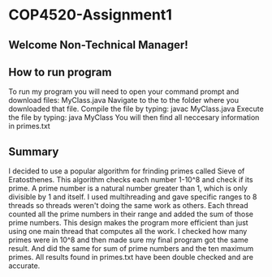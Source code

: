 # COP4520-Assignment1

## Welcome Non-Technical Manager!

## How to run program

To run my program you will need to open your command prompt and download files: MyClass.java
Navigate to the to the folder where you downloaded that file.
Compile the file by typing: javac MyClass.java
Execute the file by typing: java MyClass
You will then find all neccesary information in primes.txt

## Summary

I decided to use a popular algorithm for frinding primes called Sieve of Eratosthenes. This algorithm checks each number 1-10^8 and check if its prime. A prime number is a natural number greater than 1, which is only divisible by 1 and itself.
I used multihreading and gave specific ranges to 8 threads so threads weren't doing the same work as others.
Each thread counted all the prime numbers in their range and added the sum of those prime numbers.
This design makes the program more efficient than just using one main thread that computes all the work. I checked how many primes were in 10^8 and then made sure my final program got the same result. And did the same for sum of prime numbers and the ten maximum primes. All results found in primes.txt have been double checked and are accurate.
